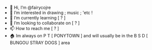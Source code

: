 - 👋 Hi, I’m @fairycojre
- 👀 I’m interested in drawing ; music ; 'etc !
- 🌱 I’m currently learning [ ? ]
- 💞️ I’m looking to collaborate on [ ? ]
- 📫 How to reach me [ ? ]
- 🏠 Im always on P T [ PONYTOWN ] and will usually be in the B S D [ BUNGOU STRAY DOGS ] area
<!---
fairycojre/fairycojre is a ✨ special ✨ repository because its `README.md` (this file) appears on your GitHub profile.
You can click the Preview link to take a look at your changes.
--->
